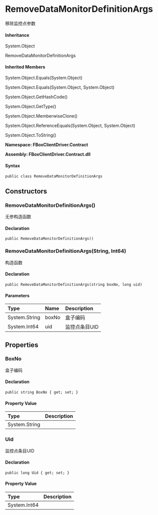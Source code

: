 # RemoveDataMonitorDefinitionArgs

移除监控点参数

#### Inheritance

System.Object

RemoveDataMonitorDefinitionArgs

#### Inherited Members

System.Object.Equals\(System.Object\)

System.Object.Equals\(System.Object, System.Object\)

System.Object.GetHashCode\(\)

System.Object.GetType\(\)

System.Object.MemberwiseClone\(\)

System.Object.ReferenceEquals\(System.Object, System.Object\)

System.Object.ToString\(\)

**Namespace: FBoxClientDriver.Contract**

**Assembly: FBoxClientDriver.Contract.dll**

#### Syntax <a id="FBoxClientDriver_Contract_RemoveDataMonitorDefinitionArgs_syntax"></a>

```text
public class RemoveDataMonitorDefinitionArgs
```

## Constructors <a id="constructors"></a>

### RemoveDataMonitorDefinitionArgs\(\) <a id="FBoxClientDriver_Contract_RemoveDataMonitorDefinitionArgs__ctor"></a>

无参构造函数

#### Declaration

```text
public RemoveDataMonitorDefinitionArgs()
```

### RemoveDataMonitorDefinitionArgs\(String, Int64\) <a id="FBoxClientDriver_Contract_RemoveDataMonitorDefinitionArgs__ctor_System_String_System_Int64_"></a>

构造函数

#### Declaration

```text
public RemoveDataMonitorDefinitionArgs(string boxNo, long uid)
```

#### Parameters

| Type | Name | Description |
| :--- | :--- | :--- |
| System.String | boxNo | 盒子编码 |
| System.Int64 | uid | 监控点条目UID |

## Properties <a id="properties"></a>

### BoxNo <a id="FBoxClientDriver_Contract_RemoveDataMonitorDefinitionArgs_BoxNo"></a>

盒子编码

#### Declaration

```text
public string BoxNo { get; set; }
```

#### Property Value

| Type | Description |
| :--- | :--- |
| System.String |  |

### Uid <a id="FBoxClientDriver_Contract_RemoveDataMonitorDefinitionArgs_Uid"></a>

监控点条目UID

#### Declaration

```text
public long Uid { get; set; }
```

#### Property Value

| Type | Description |
| :--- | :--- |
| System.Int64 |  |

